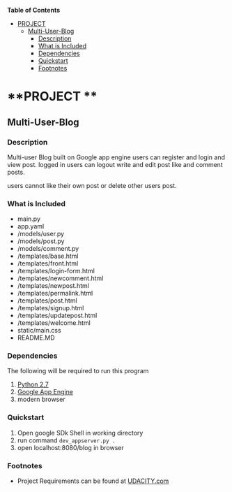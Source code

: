 **Table of Contents** 

- [PROJECT](#project)
	- [Multi-User-Blog](#multi-user-blog)
		- [Description](#description)
		- [What is Included](#what-is-included)
		- [Dependencies](#dependencies)
		- [Quickstart](#quickstart)
		- [Footnotes](#footnotes)


# **PROJECT **
## Multi-User-Blog

### Description

Multi-user Blog built on Google app engine
users can register and login and view post.
logged in users can logout write and edit post
like and comment posts.

users cannot like their own post or delete other users post.

### What is Included

* main.py
* app.yaml
* /models/user.py
* /models/post.py
* /models/comment.py
* /templates/base.html
* /templates/front.html
* /templates/login-form.html
* /templates/newcomment.html
* /templates/newpost.html
* /templates/permalink.html
* /templates/post.html
* /templates/signup.html
* /templates/updatepost.html
* /templates/welcome.html
* static/main.css
* README.MD

### Dependencies

The following will be required to run this program

1. [Python 2.7](https://www.python.org/downloads/release/python-2710/)
2. [Google App Engine](https://cloud.google.com/appengine/)
3. modern browser

### Quickstart

1. Open google SDk Shell in working directory
2. run command `dev_appserver.py .`
3. open localhost:8080/blog in browser



### Footnotes

* Project Requirements can be found at [UDACITY.com](http://www.UDACITY.com/)
